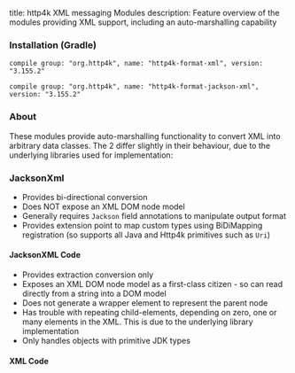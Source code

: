 title: http4k XML messaging Modules
description: Feature overview of the modules providing XML support, including an auto-marshalling capability

### Installation (Gradle)
```compile group: "org.http4k", name: "http4k-format-xml", version: "3.155.2"```

```compile group: "org.http4k", name: "http4k-format-jackson-xml", version: "3.155.2"```

### About
These modules provide auto-marshalling functionality to convert XML into arbitrary data classes. The 2 differ slightly in their behaviour, due to the underlying libraries used for implementation:

### JacksonXml
- Provides bi-directional conversion
- Does NOT expose an XML DOM node model
- Generally requires `Jackson` field annotations to manipulate output format
- Provides extension point to map custom types using BiDiMapping registration (so supports all Java and 
Http4k primitives such as `Uri`)

#### JacksonXML Code [<img class="octocat"/>](https://github.com/http4k/http4k/blob/master/src/docs/guide/modules/xml/jacksonAutoXml.kt)
- Provides extraction conversion only
- Exposes an XML DOM node model as a first-class citizen - so can read directly from a string into a DOM model
- Does not generate a wrapper element to represent the parent node
- Has trouble with repeating child-elements, depending on zero, one or many elements in the XML. This is due to the underlying library implementation
- Only handles objects with primitive JDK types

<script src="https://gist-it.appspot.com/https://github.com/http4k/http4k/blob/master/src/docs/guide/modules/xml/jacksonAutoXml.kt"></script>

#### XML Code [<img class="octocat"/>](https://github.com/http4k/http4k/blob/master/src/docs/guide/modules/xml/autoXml.kt)

<script src="https://gist-it.appspot.com/https://github.com/http4k/http4k/blob/master/src/docs/guide/modules/xml/autoXml.kt"></script>

<!--
There is a utility to generate data class code from XML input [here](http://http4k-data-class-gen.herokuapp.com) . These data classes are compatible with using the `Body.auto<T>()` functionality. 
-->

